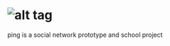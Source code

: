 ![alt tag](https://raw.github.com/mkocs/ping/master/public/Ping.png)
====

ping is a social network prototype and school project
